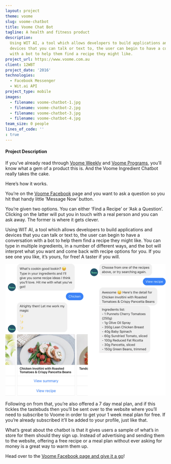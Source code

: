 ```yaml
---
layout: project
theme: voome
slug: voome-chatbot
title: Voome Chat Bot
tagline: A health and fitness product
description:
  Using WIT AI, a tool which allows developers to build applications and
  devices that you can talk or text to, the user can begin to have a conversation
  with a bot to help them find a recipe they might like.
project_url: https://www.voome.com.au
client: 12WBT
project_date: '2016'
technologies:
  - Facebook Messenger
  - Wit.ai API
project_type: mobile
images:
  - filename: voome-chatbot-1.jpg
  - filename: voome-chatbot-2.jpg
  - filename: voome-chatbot-3.jpg
  - filename: voome-chatbot-4.jpg
team_size: 0 people
lines_of_code: ''
: true
---
```


#### Project Description

If you’ve already read through [Voome Weekly](/portfolio/voome-weekly) and [Voome Programs](/portfolio/voome-programs), you’ll know what a gem of a product this is. And the Voome Ingredient Chatbot really takes the cake.

Here’s how it works.

You’re on the [Voome Facebook](https://www.facebook.com/VoomeHQ/) page and you want to ask a question so you hit that handy little ’Message Now’ button.

You’re given two options. You can either ‘Find a Recipe’ or ‘Ask a Question’. Clicking on the latter will put you in touch with a real person and you can ask away. The former is where it gets clever.

Using WIT AI, a tool which allows developers to build applications and devices that you can talk or text to, the user can begin to have a conversation with a bot to help them find a recipe they might like. You can type in multiple ingredients, in a number of different ways, and the bot will interpret what you want and come back with recipe options for you. If you see one you like, it’s yours, for free! A taster if you will.

![](/assets/uploads/2018/voome-chatbot-chat.jpg)

Following on from that, you’re also offered a 7 day meal plan, and if this tickles the tastebuds then you’ll be sent over to the website where you’ll need to subscribe to Voome in order to get your 1 week meal plan for free. If you’re already subscribed it’ll be added to your profile, just like that.

What’s great about the chatbot is that it gives users a sample of what’s in store for them should they sign up. Instead of advertising and sending them to the website, offering a free recipe or a meal plan without ever asking for money is a great way to warm them up.

Head over to the [Voome Facebook page and give it a go](https://www.facebook.com/VoomeHQ/)!
